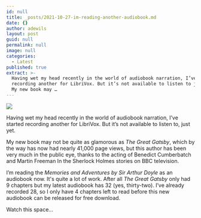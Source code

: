 ```yaml
---
id: null
title: _posts/2021-10-27-im-reading-another-audiobook.md
date: {}
author: adewils
layout: post
guid: null
permalink: null
image: null
categories:
  - Latest
published: true
extract: >-
  Having wet my head recently in the world of audiobook narration, I’ve started
  recording another for LibriVox. But it’s not available to listen to just yet!
  My new book may …
---
```

![]({{site.baseurl}}/images/memories-and-adventures.jpeg)

Having wet my head recently in the world of audiobook narration, I’ve started recording another for LibriVox. But it’s not available to listen to, just yet.  

My new book may not be quite as glamorous as _The Great Gatsby_, which by the way has now had nearly 41,000 page views, but this author has been very much in the public eye, thanks to the acting of Benedict Cumberbatch and Martin Freeman In the Sherlock Holmes stories on BBC television.  

I’m reading the _Memories and Adventures by Sir Arthur Doyle_ as an audiobook now. It's quite a lot of work. After all _The Great Gatsby_ only had 9 chapters but my latest audiobook has 32 (yes, thirty-two). I’ve already recorded 28, so I only have 4 chapters left to read before this new audiobook can be released for free download.  

Watch this space...
